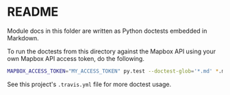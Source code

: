 README
======

Module docs in this folder are written as Python doctests embedded in Markdown.

To run the doctests from this directory against the Mapbox API using your own
Mapbox API access token, do the following.

```bash
MAPBOX_ACCESS_TOKEN="MY_ACCESS_TOKEN" py.test --doctest-glob='*.md' *.md
```

See this project's `.travis.yml` file for more doctest usage.
